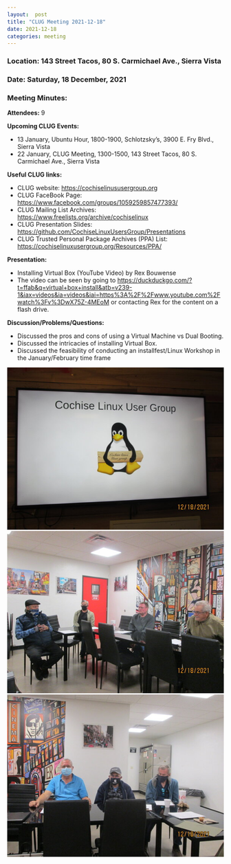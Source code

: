 ```yaml
---
layout:  post
title: "CLUG Meeting 2021-12-18"
date: 2021-12-18
categories: meeting
---
```


### Location: 143 Street Tacos, 80 S. Carmichael Ave., Sierra Vista

### Date: Saturday, 18 December, 2021

### Meeting Minutes:

**Attendees:** 9

**Upcoming CLUG Events:**
 * 13 January, Ubuntu Hour, 1800-1900, Schlotzsky’s, 3900 E. Fry Blvd., Sierra Vista 
 * 22 January, CLUG Meeting, 1300-1500, 143 Street Tacos, 80 S. Carmichael Ave., Sierra Vista

**Useful CLUG links:**
 * CLUG website:  https://cochiselinususergroup.org
 * CLUG FaceBook Page:  https://www.facebook.com/groups/1059259857477393/
 * CLUG Mailing List Archives:  https://www.freelists.org/archive/cochiselinux
 * CLUG Presentation Slides:  https://github.com/CochiseLinuxUsersGroup/Presentations
 * CLUG Trusted Personal Package Archives (PPA) List: https://cochiselinuxusergroup.org/Resources/PPA/


**Presentation:**
 * Installing Virtual Box (YouTube Video) by Rex Bouwense
 * The video can be seen by going to https://duckduckgo.com/?t=ffab&q=virtual+box+install&atb=v239-1&iax=videos&ia=videos&iai=https%3A%2F%2Fwww.youtube.com%2Fwatch%3Fv%3DwX75Z-4MEoM or contacting Rex for the content on a flash drive.

**Discussion/Problems/Questions:**
 * Discussed the pros and cons of using a Virtual Machine vs Dual Booting.
 * Discussed the intricacies of installing Virtual Box.
 * Discussed the feasibility of conducting an installfest/Linux Workshop in the January/February time frame

![alt text](https://raw.githubusercontent.com/CochiseLinuxUsersGroup/CochiseLinuxUsersGroup.github.io/master/images/rsz_clug_mtg_2021-12-18_1.jpg)
![alt text](https://raw.githubusercontent.com/CochiseLinuxUsersGroup/CochiseLinuxUsersGroup.github.io/master/images/rsz_clug_mtg_2021-12-18_2.jpg)
![alt text](https://raw.githubusercontent.com/CochiseLinuxUsersGroup/CochiseLinuxUsersGroup.github.io/master/images/rsz_clug_mtg_2021-12-18_3.jpg)
